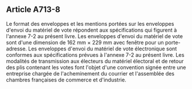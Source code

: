 Article A713-8
----
Le format des enveloppes et les mentions portées sur les enveloppes d'envoi du
matériel de vote répondent aux spécifications qui figurent à l'annexe 7-2 au
présent livre. Les enveloppes d'envoi du matériel de vote sont d'une dimension
de 162 mm × 229 mm avec fenêtre pour un porte-adresse. Les enveloppes d'envoi du
matériel de vote électronique sont conformes aux spécifications prévues à
l'annexe 7-2 au présent livre. Les modalités de transmission aux électeurs du
matériel électoral et de retour des plis contenant les votes font l'objet d'une
convention signée entre une entreprise chargée de l'acheminement du courrier et
l'assemblée des chambres françaises de commerce et d'industrie.

